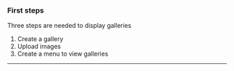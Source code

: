 ### First steps

Three steps are needed to display galleries

1.  Create a gallery
2.  Upload images
3.  Create a menu to view galleries

---
